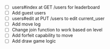 - [ ] users#index at GET /users for leaderboard
- [ ] Add guest users
- [ ] users#edit at PUT /users to edit current_user
- [ ] Add move log
- [ ] Change join function to work based on level
- [ ] Add forfeit capability to move
- [ ] Add draw game logic
